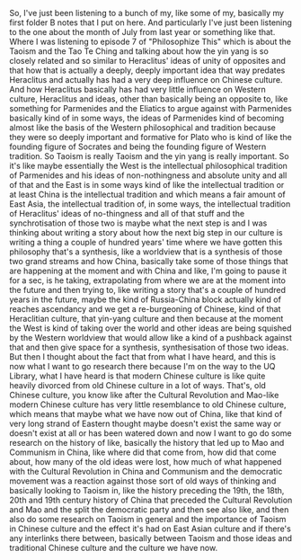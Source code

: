So, I've just been listening to a bunch of my, like some of my, basically my first folder
B notes that I put on here. And particularly I've just been listening to the one about
the month of July from last year or something like that. Where I was listening to episode
7 of "Philosophize This" which is about the Taoism and the Tao Te Ching and talking
about how the yin yang is so closely related and so similar to Heraclitus' ideas of unity
of opposites and that how that is actually a deeply, deeply important idea that way predates
Heraclitus and actually has had a very deep influence on Chinese culture. And how Heraclitus
basically has had very little influence on Western culture, Heraclitus and ideas, other
than basically being an opposite to, like something for Parmenides and the Eliatics
to argue against with Parmenides basically kind of in some ways, the ideas of Parmenides
kind of becoming almost like the basis of the Western philosophical and tradition because
they were so deeply important and formative for Plato who is kind of like the founding
figure of Socrates and being the founding figure of Western tradition. So Taoism is really
Taoism and the yin yang is really important. So it's like maybe essentially the West is
the intellectual philosophical tradition of Parmenides and his ideas of non-nothingness
and absolute unity and all of that and the East is in some ways kind of like the intellectual
tradition or at least China is the intellectual tradition and which means a fair amount of
East Asia, the intellectual tradition of, in some ways, the intellectual tradition of
Heraclitus' ideas of no-thingness and all of that stuff and the synchrotisation of those
two is maybe what the next step is and I was thinking about writing a story about how the
next big step in our culture is writing a thing a couple of hundred years' time where
we have gotten this philosophy that's a synthesis, like a worldview that is a synthesis of those
two grand streams and how China, basically take some of those things that are happening
at the moment and with China and like, I'm going to pause it for a sec, is he taking,
extrapolating from where we are at the moment into the future and then trying to, like writing
a story that's a couple of hundred years in the future, maybe the kind of Russia-China
block actually kind of reaches ascendancy and we get a re-burgeoning of Chinese, kind of
that Heraclitian culture, that yin-yang culture and then because at the moment the West is
kind of taking over the world and other ideas are being squished by the Western worldview
that would allow like a kind of a pushback against that and then give space for a synthesis,
synthesisation of those two ideas. But then I thought about the fact that from
what I have heard, and this is now what I want to go research there because I'm on the
way to the UQ Library, what I have heard is that modern Chinese culture is like quite
heavily divorced from old Chinese culture in a lot of ways. That's, old Chinese culture,
you know like after the Cultural Revolution and Mao-like modern Chinese culture has very
little resemblance to old Chinese culture, which means that maybe what we have now out
of China, like that kind of very long strand of Eastern thought maybe doesn't exist the
same way or doesn't exist at all or has been watered down and now I want to go do some
research on the history of like, basically the history that led up to Mao and Communism
in China, like where did that come from, how did that come about, how many of the old ideas
were lost, how much of what happened with the Cultural Revolution in China and Communism
and the democratic movement was a reaction against those sort of old ways of thinking
and basically looking to Taoism in, like the history preceding the 19th, the 18th, 20th
and 19th century history of China that preceded the Cultural Revolution and Mao and the split
the democratic party and then see also like, and then also do some research on Taoism in
general and the importance of Taoism in Chinese culture and the effect it's had on East Asian
culture and if there's any interlinks there between, basically between Taoism and those
ideas and traditional Chinese culture and the culture we have now.
